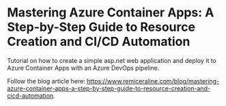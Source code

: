 # Mastering Azure Container Apps: A Step-by-Step Guide to Resource Creation and CI/CD Automation

Tutorial on how to create a simple asp.net web application and deploy it to Azure Container Apps with an Azure DevOps pipeline.

Follow the blog article here: https://www.remiceraline.com/blog/mastering-azure-container-apps-a-step-by-step-guide-to-resource-creation-and-cicd-automation.
